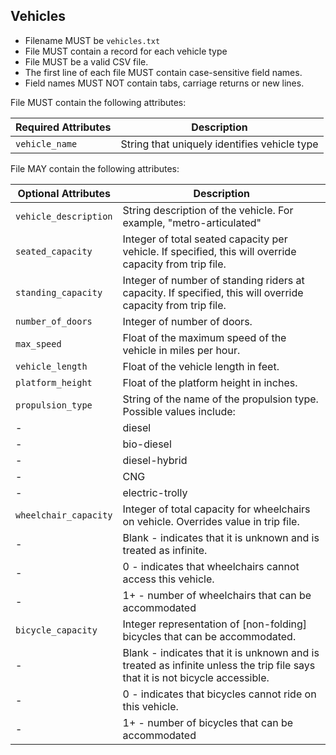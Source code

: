 ## Vehicles

 *  Filename MUST be `vehicles.txt`
 *  File MUST contain a record for each vehicle type
 *  File MUST be a valid CSV file.
 *  The first line of each file MUST contain case-sensitive field names.
 *  Field names MUST NOT contain tabs, carriage returns or new lines.
 
File MUST contain the following attributes:

Required Attributes	| Description										
----------			| -------------		
`vehicle_name`		| String that uniquely identifies vehicle type

File MAY contain the following attributes:

Optional Attributes		| Description										
----------				| -------------		
`vehicle_description`	| String description of the vehicle. For example, "metro-articulated"
`seated_capacity`		| Integer of total seated capacity per vehicle. If specified, this will override capacity from trip file.
`standing_capacity`		| Integer of number of standing riders at capacity.  If specified, this will override capacity from trip file.
`number_of_doors`		| Integer of number of doors.
`max_speed`				| Float of the maximum speed of the vehicle in miles per hour.
`vehicle_length`		| Float of the vehicle length in feet.
`platform_height`		| Float of the platform height in inches.
`propulsion_type`		| String of the name of the propulsion type.  Possible values include:
-						| diesel
-						| bio-diesel
-						| diesel-hybrid
-						| CNG
-						| electric-trolly
`wheelchair_capacity`	| Integer of total capacity for wheelchairs on vehicle. Overrides value in trip file.  
-						| Blank - indicates that it is unknown and is treated as infinite.  
-						| 0  - indicates that wheelchairs cannot access this vehicle.
-						| 1+ - number of wheelchairs that can be accommodated
`bicycle_capacity`		| Integer representation of [non-folding] bicycles that can be accommodated.  
-						| Blank - indicates that it is unknown and is treated as infinite unless the trip file says that it is not bicycle accessible.
-						| 0  - indicates that bicycles cannot ride on this vehicle.
-						| 1+ - number of bicycles that can be accommodated
